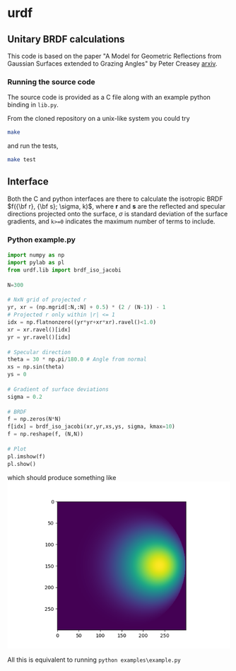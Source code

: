 urdf
======

## Unitary BRDF calculations

This code is based on the paper "A Model for Geometric Reflections from Gaussian Surfaces extended to Grazing Angles" by Peter Creasey [arxiv](https://TODO).

### Running the source code

The source code is provided as a C file along with an example python binding in `lib.py`.

From the cloned repository on a unix-like system you could try
```bash
make
```
and run the tests,
```bash
make test
```

## Interface

Both the C and python interfaces are there to calculate the isotropic BRDF $f({\bf r}, {\bf s}; \sigma, k)$, where **r** and **s** are the reflected and specular directions projected onto the surface, $\sigma$ is standard deviation of the surface gradients, and `k>=0` indicates the maximum number of terms to include.

### Python example.py

```python
import numpy as np
import pylab as pl
from urdf.lib import brdf_iso_jacobi

N=300

# NxN grid of projected r
yr, xr = (np.mgrid[:N,:N] + 0.5) * (2 / (N-1)) - 1 
# Projected r only within |r| <= 1
idx = np.flatnonzero((yr*yr+xr*xr).ravel()<1.0)
xr = xr.ravel()[idx]
yr = yr.ravel()[idx]

# Specular direction
theta = 30 * np.pi/180.0 # Angle from normal
xs = np.sin(theta)
ys = 0

# Gradient of surface deviations
sigma = 0.2

# BRDF
f = np.zeros(N*N)
f[idx] = brdf_iso_jacobi(xr,yr,xs,ys, sigma, kmax=10)
f = np.reshape(f, (N,N))

# Plot
pl.imshow(f)
pl.show()

```
which should produce something like
![BRDF samples](examples/example.png)

All this is equivalent to running `python examples\example.py`


